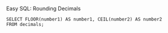 Easy SQL: Rounding Decimals

    SELECT FLOOR(number1) AS number1, CEIL(number2) AS number2
    FROM decimals;
